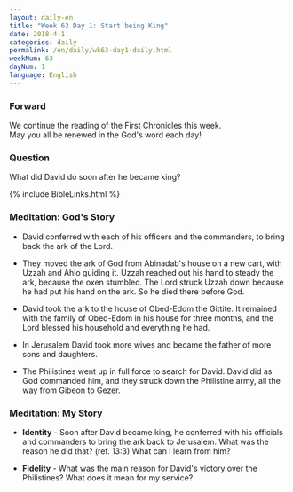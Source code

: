 ```yaml
---
layout: daily-en
title: "Week 63 Day 1: Start being King"
date: 2018-4-1 
categories: daily
permalink: /en/daily/wk63-day1-daily.html
weekNum: 63
dayNum: 1
language: English
---
```


### Forward     
We continue the reading of the First Chronicles this week.  
May you all be renewed in the God's word each day!

### Question     
What did David do soon after he became king?

{% include BibleLinks.html %} 

### Meditation: God's Story   
+ David conferred with each of his officers and the commanders, to bring back the ark of the Lord. 

+ They moved the ark of God from Abinadab's house on a new cart, with Uzzah and Ahio guiding it. Uzzah reached out his hand to steady the ark, because the oxen stumbled. The Lord struck Uzzah down because he had put his hand on the ark. So he died there before God. 

+ David took the ark to the house of Obed-Edom the Gittite. It remained with the family of Obed-Edom in his house for three months, and the Lord blessed his household and everything he had. 

+ In Jerusalem David took more wives and became the father of more sons and daughters. 

+ The Philistines went up in full force to search for David. David did as God commanded him, and they struck down the Philistine army, all the way from Gibeon to Gezer.  

### Meditation: My Story   
+ **Identity** - Soon after David became king, he conferred with his officials and commanders to bring the ark back to Jerusalem. What was the reason he did that? (ref. 13:3) What can I learn from him? 

+ **Fidelity** - What was the main reason for David's victory over the Philistines? What does it mean for my service? 
